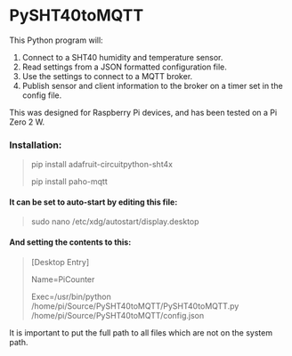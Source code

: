 # PySHT40toMQTT

This Python program will:

1. Connect to a SHT40 humidity and temperature sensor.
2. Read settings from a JSON formatted configuration file.
3. Use the settings to connect to a MQTT broker.
4. Publish sensor and client information to the broker on a timer set in the config file.

This was designed for Raspberry Pi devices, and has been tested on a Pi Zero 2 W.

### Installation:

> pip install adafruit-circuitpython-sht4x
> >
> pip install paho-mqtt

#### It can be set to auto-start by editing this file:

> sudo nano /etc/xdg/autostart/display.desktop

#### And setting the contents to this:

> [Desktop Entry]
> 
> Name=PiCounter
> 
> Exec=/usr/bin/python /home/pi/Source/PySHT40toMQTT/PySHT40toMQTT.py /home/pi/Source/PySHT40toMQTT/config.json

It is important to put the full path to all files which are not on the system path.
